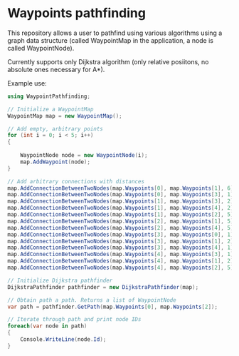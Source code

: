# Waypoints pathfinding
This repository allows a user to pathfind using various algorithms using a graph data structure (called WaypointMap in the application, a node is called WaypointNode).

Currently supports only Dijkstra algorithm (only relative posiitons, no absolute ones necessary for A*).

Example use:
```C#
using WaypointPathfinding;

// Initialize a WaypointMap
WaypointMap map = new WaypointMap();

// Add empty, arbitrary points
for (int i = 0; i < 5; i++)
{
    
    WaypointNode node = new WaypointNode(i);
    map.AddWaypoint(node);
}

// Add arbitrary connections with distances
map.AddConnectionBetweenTwoNodes(map.Waypoints[0], map.Waypoints[1], 6);
map.AddConnectionBetweenTwoNodes(map.Waypoints[0], map.Waypoints[3], 1);
map.AddConnectionBetweenTwoNodes(map.Waypoints[1], map.Waypoints[3], 2);
map.AddConnectionBetweenTwoNodes(map.Waypoints[1], map.Waypoints[4], 2);
map.AddConnectionBetweenTwoNodes(map.Waypoints[1], map.Waypoints[2], 5);
map.AddConnectionBetweenTwoNodes(map.Waypoints[2], map.Waypoints[1], 5);
map.AddConnectionBetweenTwoNodes(map.Waypoints[2], map.Waypoints[4], 5);
map.AddConnectionBetweenTwoNodes(map.Waypoints[3], map.Waypoints[0], 1);
map.AddConnectionBetweenTwoNodes(map.Waypoints[3], map.Waypoints[1], 2);
map.AddConnectionBetweenTwoNodes(map.Waypoints[3], map.Waypoints[4], 1);
map.AddConnectionBetweenTwoNodes(map.Waypoints[4], map.Waypoints[3], 1);
map.AddConnectionBetweenTwoNodes(map.Waypoints[4], map.Waypoints[1], 2);
map.AddConnectionBetweenTwoNodes(map.Waypoints[4], map.Waypoints[2], 5);

// Initialize Dijkstra pathfinder
DijkstraPathfinder pathfinder = new DijkstraPathfinder(map);

// Obtain path a path. Returns a list of WaypointNode
var path = pathfinder.GetPath(map.Waypoints[0], map.Waypoints[2]);

// Iterate through path and print node IDs
foreach(var node in path)
{
    Console.WriteLine(node.Id);
}
```
